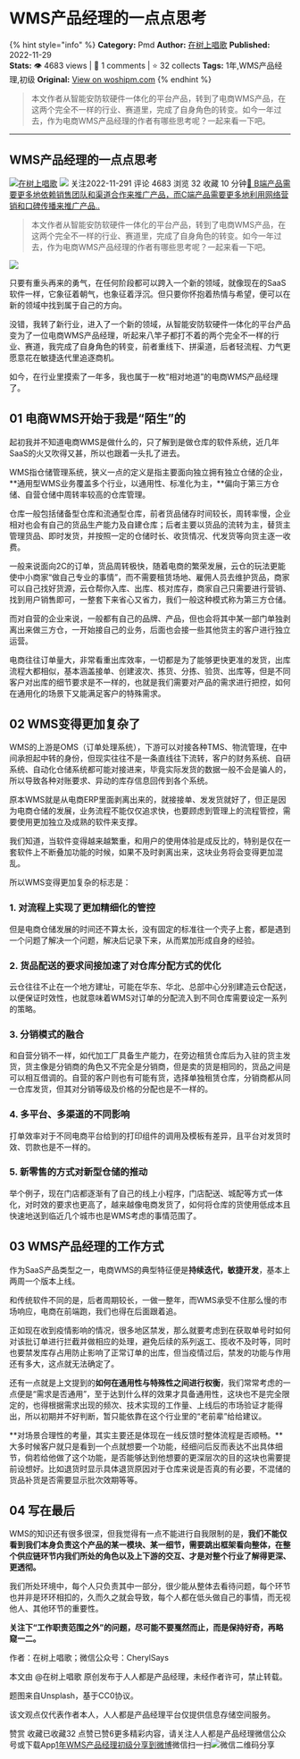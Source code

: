 # WMS产品经理的一点点思考
{% hint style="info" %}
**Category:** Pmd
**Author:** [在树上唱歌](https://www.woshipm.com/u/656122)
**Published:** 2022-11-29  
**Stats:** 👁️ 4683 views | 💬 1 comments | ⭐ 32 collects
**Tags:** 1年,WMS产品经理,初级
**Original:** [View on woshipm.com](https://www.woshipm.com/pmd/5691126.html)
{% endhint %}
> 本文作者从智能安防软硬件一体化的平台产品，转到了电商WMS产品，在这两个完全不一样的行业、赛道里，完成了自身角色的转变。如今一年过去，作为电商WMS产品经理的作者有哪些思考呢？一起来看一下吧。

---

## WMS产品经理的一点点思考

[![](https://image.woshipm.com/wp-files/2021/01/6jgeQTpuCpvIwCLCQyZl.jpg!/both/72x72)](https://www.woshipm.com/u/656122)[在树上唱歌](https://www.woshipm.com/u/656122) ![](https://static.woshipm.com/tag/1101_1@2x.png) 关注2022-11-291 评论 4683 浏览 32 收藏 10 分钟[🔗 B端产品需要更多地依赖销售团队和渠道合作来推广产品，而C端产品需要更多地利用网络营销和口碑传播来推广产品..](https://ke.qidianla.com/courses/bcpm)

> 本文作者从智能安防软硬件一体化的平台产品，转到了电商WMS产品，在这两个完全不一样的行业、赛道里，完成了自身角色的转变。如今一年过去，作为电商WMS产品经理的作者有哪些思考呢？一起来看一下吧。

![](https://image.woshipm.com/wp-files/2022/11/QWaAAmIMBblRbLptS2IZ.png)

只要有重头再来的勇气，在任何阶段都可以跨入一个新的领域，就像现在的SaaS软件一样，它象征着朝气，也象征着浮沉。但只要你怀抱着热情与希望，便可以在新的领域中找到属于自己的方向。

没错，我转了新行业，进入了一个新的领域，从智能安防软硬件一体化的平台产品变为了一位电商WMS产品经理，听起来八竿子都打不着的两个完全不一样的行业、赛道，我完成了自身角色的转变，前者重线下、拼渠道，后者轻流程、力气更愿意花在敏捷迭代里追逐商机。

如今，在行业里摸索了一年多，我也属于一枚“相对地道”的电商WMS产品经理了。

## 01 电商WMS开始于我是“陌生”的

起初我并不知道电商WMS是做什么的，只了解到是做仓库的软件系统，近几年SaaS的火又吹得又甚，所以也跟着一头扎了进去。

WMS指仓储管理系统，狭义一点的定义是指主要面向独立拥有独立仓储的企业，**通用型WMS业务覆盖多个行业，以通用性、标准化为主，**偏向于第三方仓储、自营仓储中周转率较高的仓库管理。

仓库一般包括储备型仓库和流通型仓库，前者货品储存时间较长，周转率慢，企业相对也会有自己的货品生产能力及自建仓库；后者主要以货品的流转为主，替货主管理货品、即时发货，并按照一定的仓储时长、收货情况、代发货等向货主逐一收费。

一般来说面向2C的订单，货品周转极快，随着电商的繁荣发展，云仓的玩法更能使中小商家“做自己专业的事情”，而不需要租赁场地、雇佣人员去维护货品，商家可以自己找好货源，云仓帮你入库、出库、核对库存，商家自己只需要进行营销、找到用户销售即可，一整套下来省心又省力，我们一般这种模式称为第三方仓储。

而对自营的企业来说，一般都有自己的品牌、产品，但也会将其中某一部门单独剥离出来做三方仓，一开始接自己的业务，后面也会接一些其他货主的客户进行独立运营。

电商往往订单量大，非常看重出库效率，一切都是为了能够更快更准的发货，出库流程大都相似，基本涵盖接单、创建波次、拣货、分拣、验货、出库等，但是不同客户对出库的细节要求是不一样的，也就是我们需要对产品的需求进行把控，如何在通用化的场景下又能满足客户的特殊需求。

## 02 WMS变得更加复杂了

WMS的上游是OMS（订单处理系统），下游可以对接各种TMS、物流管理，在中间承担起中转的身份，但现实往往不是一条直线往下流转，客户的财务系统、自研系统、自动化仓储系统都可能对接进来，毕竟实际发货的数据一般不会是骗人的，所以导致各种对账要求、异动的库存信息回传到各个系统。

原本WMS就是从电商ERP里面剥离出来的，就接接单、发发货就好了，但正是因为电商仓储的发展，业务流程不能仅仅追求快，也要顾虑到管理上的流程管控，需要使用更加独立及成熟的软件来支撑。

我们知道，当软件变得越来越繁重，和用户的使用体验是成反比的，特别是仅在一套软件上不断叠加功能的时候，如果不及时剥离出来，这块业务将会变得更加混乱。

所以WMS变得更加复杂的标志是：

### 1\. 对流程上实现了更加精细化的管控

但是电商仓储发展的时间还不算太长，没有固定的标准往一个壳子上套，都是遇到一个问题了解决一个问题，解决后记录下来，从而累加形成自身的经验。

### 2\. 货品配送的要求间接加速了对仓库分配方式的优化

云仓往往不止在一个地方建址，可能在华东、华北、总部中心分别建造云仓配送，以便保证时效性，也就意味着WMS对订单的分配流入到不同仓库需要设定一系列的策略。

### 3\. 分销模式的融合

和自营分销不一样，如代加工厂具备生产能力，在旁边租赁仓库后为入驻的货主发货，货主像是分销商的角色又不完全是分销商，但是卖的货是相同的，货品之间是可以相互借调的。自营的客户则也有可能有货，选择单独租赁仓库，分销商都从同一仓库发货，但其对分销等级及价格的分配也是不一样的。

### 4\. 多平台、多渠道的不同影响

打单效率对于不同电商平台给到的打印组件的调用及模板有差异，且平台对发货时效、罚款也是不一样的。

### 5\. 新零售的方式对新型仓储的推动

举个例子，现在门店都逐渐有了自己的线上小程序，门店配送、城配等方式一体化，对时效的要求也更高了，越来越像电商发货了，如何将仓库的货使用低成本且快速地送到临近几个城市也是WMS考虑的事情范围了。

## 03 WMS产品经理的工作方式

作为SaaS产品类型之一，电商WMS的典型特征便是**持续迭代，敏捷开发**，基本上两周一个版本上线。

和传统软件不同的是，后者周期较长，一做一整年，而WMS承受不住那么慢的市场响应，电商在前端跑，我们也得在后面跟着追。

正如现在收到疫情影响的情况，很多地区禁发，那么就要考虑到在获取单号时如何对该批订单进行拦截并做相应的处理，避免后续的系列返工、揽收不及时等，同时也要禁发库存占用防止影响了正常订单的出库，但当疫情过后，禁发的功能与作用还有多大，这点就无法确定了。

还有一点就是上文提到的**如何在通用性与特殊性之间进行权衡**，我们常常考虑的一点便是“需求是否通用”，至于达到什么样的效果才具备通用性，这块也不是完全限定的，也得根据需求出现的频次、技术实现的工作量、上线后的市场验证才能得出，所以初期并不好判断，暂只能依靠在这个行业里的“老前辈”给给建议。

**对场景合理性的考量，其实主要还是体现在一线反馈时整体流程是否顺畅。**大多时候客户就只是看到一个点就想要一个功能，经细问后反而表达不出具体细节，倘若给他做了这个功能，是否能够达到他想要的更深层次的目的这块也需要提前设想好。比如退货时显示具体退货原因对于仓库来说是否真的有必要，不混储的货品补货是否需要显示批次效期等等。

## 04 写在最后

WMS的知识还有很多很深，但我觉得有一点不能进行自我限制的是，**我们不能仅看到我们本身负责这个产品的某一模块、某一细节，需要跳出框架看向整体，在整个供应链环节内我们所处的角色以及上下游的交互、才是对整个行业了解得更深、更透彻。**

我们所处环境中，每个人只负责其中一部分，很少能从整体去看待问题，每个环节也并非是环环相扣的，久而久之就会导致，每个人都在低头做自己的事情，而无视他人、其他环节的重要性。

**关注下“工作职责范围之外”的问题，尽可能不要戛然而止，而是保持好奇，再略窥一二。**

作者：在树上唱歌；微信公众号：CherylSays

本文由 @在树上唱歌 原创发布于人人都是产品经理，未经作者许可，禁止转载。

题图来自Unsplash，基于CC0协议。

该文观点仅代表作者本人，人人都是产品经理平台仅提供信息存储空间服务。

赞赏 收藏已收藏32 点赞已赞6更多精彩内容，请关注人人都是产品经理微信公众号或下载App[1年](https://www.woshipm.com/tag/1%e5%b9%b4)[WMS产品经理](https://www.woshipm.com/tag/wms%e4%ba%a7%e5%93%81%e7%bb%8f%e7%90%86)[初级](https://www.woshipm.com/tag/%e5%88%9d%e7%ba%a7)[分享到微博](https://service.weibo.com/share/share.php?appkey=2775287854&title=WMS产品经理的一点点思考&url=https://www.woshipm.com/pmd/5691126.html&pic=https://image.woshipm.com/wp-files/2022/11/QWaAAmIMBblRbLptS2IZ.png)微信扫一扫![微信二维码](https://api.pwmqr.com/qrcode/create/?url=https://www.woshipm.com/pmd/5691126.html)分享